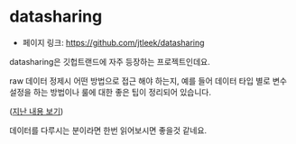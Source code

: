 # datasharing

- 페이지 링크: https://github.com/jtleek/datasharing

datasharing은 깃헙트랜드에 자주 등장하는 프로젝트인데요.

raw 데이터 정제시 어떤 방법으로 접근 해야 하는지, 예를 들어 데이터 타입 별로 변수 설정을 하는 방법이나 룰에 대한 좋은 팁이 정리되어 있습니다.

([지난 내용 보기](https://github.com/TeamSEGO/github-trend-kr/blob/master/009_201504-weekly/009-07_datasharing.md))

데이터를 다루시는 분이라면 한번 읽어보시면 좋을것 같네요.
